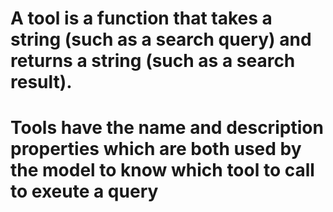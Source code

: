 # A tool is a function that takes a string (such as a search query) and returns a string (such as a search result).

# Tools have the name and description properties which are both used by the model to know which tool to call to exeute a query